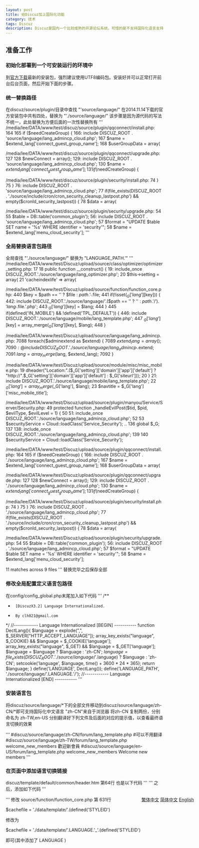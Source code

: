 ```yaml
---
layout: post
title: 给Discuz加上国际化功能
category: 技术
tags: Discuz
description: Discuz是国内一个比较成熟的开源论坛系统，可惜的是不支持国际化语言支持
---
```


## 准备工作

### 初始化部署到一个可安装运行的环境中

到[官方下载](http://download.comsenz.com/DiscuzX/3.2/Discuz_X3.2_SC_UTF8.zip)最新的安装包，强烈建议使用UTF8编码包。安装好并可以正常打开前台后台页面，然后开始下面的步骤。

### 统一替换路径

在discuz/source/plugin/目录中查找 "'source/language/"
在2014.11.14下载的官方安装包中共有四处，替换为 "'./source/language/"
该步骤是因为源代码的写法不统一，此处替换为方便后面的一次性替换所有
'''
  /media/lee/DATA/www/test/discuz/source/plugin/qqconnect/install.php:
    164
    165  if ($needCreateGroup) {
    166:  include DISCUZ_ROOT . 'source/language/lang_admincp_cloud.php';
    167   $name = $extend_lang['connect_guest_group_name'];
    168   $userGroupData = array(

  /media/lee/DATA/www/test/discuz/source/plugin/qqconnect/upgrade.php:
    127
    128  $newConnect = array();
    129: include DISCUZ_ROOT . 'source/language/lang_admincp_cloud.php';
    130  $name = $extend_lang['connect_guest_group_name'];
    131  if ($needCreateGroup) {

  /media/lee/DATA/www/test/discuz/source/plugin/security/install.php:
     74   }
     75  }
     76: include DISCUZ_ROOT . 'source/language/lang_admincp_cloud.php';
     77  if(file_exists(DISCUZ_ROOT . './source/include/cron/cron_security_cleanup_lastpost.php') && empty($cronId_security_lastpost)) {
     78   $data = array(

  /media/lee/DATA/www/test/discuz/source/plugin/security/upgrade.php:
     54
     55  $table = DB::table('common_plugin');
     56: include DISCUZ_ROOT . 'source/language/lang_admincp_cloud.php';
     57  $format = "UPDATE $table SET name = '%s' WHERE identifier = 'security'";
     58  $name = $extend_lang['menu_cloud_security'];
'''
### 全局替换语言包路径

全局查找 "'./source/language/" 替换为 "LANGUAGE_PATH.'"
'''
  /media/lee/DATA/www/test/Discuz/upload/source/class/optimizer/optimizer_setting.php:
     17
     18   public function __construct() {
     19:      include_once DISCUZ_ROOT.'./source/language/lang_optimizer.php';
     20       $this->setting = array(
     21           'cacheindexlife' => array(

  /media/lee/DATA/www/test/Discuz/upload/source/function/function_core.php:
    440       $key = $path == '' ? $file : $path.'_'.$file;
    441       if(!isset($_G['lang'][$key])) {
    442:          include DISCUZ_ROOT.'./source/language/'.($path == '' ? '' : $path.'/').'lang_'.$file.'.php';
    443           $_G['lang'][$key] = $lang;
    444       }
    445       if(defined('IN_MOBILE') && !defined('TPL_DEFAULT')) {
    446:          include DISCUZ_ROOT.'./source/language/mobile/lang_template.php';
    447           $_G['lang'][$key] = array_merge($_G['lang'][$key], $lang);
    448       }

  /media/lee/DATA/www/test/Discuz/upload/source/language/lang_admincp.php:
   7088   foreach($adminextend as $extend) {
   7089       $extend_lang = array();
   7090:      @include DISCUZ_ROOT.'./source/language/lang_admincp_'.$extend;
   7091       $lang = array_merge($lang, $extend_lang);
   7092   }

  /media/lee/DATA/www/test/Discuz/upload/source/module/misc/misc_mobile.php:
     19   dheader("Location:".($_G['setting']['domain']['app']['default'] ? "http://".$_G['setting']['domain']['app']['default'] : $_G['siteurl']));
     20  }
     21: include DISCUZ_ROOT.'./source/language/mobile/lang_template.php';
     22  $_G['lang'] = array_merge($_G['lang'], $lang);
     23  $navtitle = $_G['lang']['misc_mobile_title'];

  /media/lee/DATA/www/test/Discuz/upload/source/plugin/manyou/Service/Server/Security.php:
     49   protected function _handleEvilPost($tid, $pid, $evilType, $evilLevel = 1) {
     50
     51:      include_once DISCUZ_ROOT.'./source/language/lang_admincp_cloud.php';
     52
     53       $securityService = Cloud::loadClass('Service_Security');
     ..
    136       global $_G;
    137
    138:      include_once DISCUZ_ROOT.'./source/language/lang_admincp_cloud.php';
    139
    140       $securityService = Cloud::loadClass('Service_Security');

  /media/lee/DATA/www/test/Discuz/upload/source/plugin/qqconnect/install.php:
    164
    165  if ($needCreateGroup) {
    166:  include DISCUZ_ROOT . './source/language/lang_admincp_cloud.php';
    167   $name = $extend_lang['connect_guest_group_name'];
    168   $userGroupData = array(

  /media/lee/DATA/www/test/Discuz/upload/source/plugin/qqconnect/upgrade.php:
    127
    128  $newConnect = array();
    129: include DISCUZ_ROOT . './source/language/lang_admincp_cloud.php';
    130  $name = $extend_lang['connect_guest_group_name'];
    131  if ($needCreateGroup) {

  /media/lee/DATA/www/test/Discuz/upload/source/plugin/security/install.php:
     74   }
     75  }
     76: include DISCUZ_ROOT . './source/language/lang_admincp_cloud.php';
     77  if(file_exists(DISCUZ_ROOT . './source/include/cron/cron_security_cleanup_lastpost.php') && empty($cronId_security_lastpost)) {
     78   $data = array(

  /media/lee/DATA/www/test/Discuz/upload/source/plugin/security/upgrade.php:
     54
     55  $table = DB::table('common_plugin');
     56: include DISCUZ_ROOT . './source/language/lang_admincp_cloud.php';
     57  $format = "UPDATE $table SET name = '%s' WHERE identifier = 'security'";
     58  $name = $extend_lang['menu_cloud_security'];

  11 matches across 9 files
'''
替换完毕之后保存全部

### 修改全局配置定义语言包路径

在config/config_global.php末尾加入如下代码
'''
  /**
   *      [DiscuzX3.2] Language Internationalized.
   *      By clh021@gmail.com
   */
  //------------  Language Internationalized  [BEGIN] -----------
  function DectLang(){
      $language = explode(",", $_SERVER["HTTP_ACCEPT_LANGUAGE"]);
      array_key_exists("language", $_COOKIE) && $language = $_COOKIE['language'];
      array_key_exists("language", $_GET) && $language = $_GET['language'];
      $language = $language ? $language : 'zh-CN';
      $language = file_exists(DISCUZ_ROOT.'./source/language/'.$language) ? $language : 'zh-CN';
      setcookie('language', $language, time() + 3600 * 24 * 365);
      return $language;
  }
  define('LANGUAGE', DectLang());
  define('LANGUAGE_PATH', './source/language/'.LANGUAGE.'/');
  //------------  Language Internationalized  [END] -----------
'''

### 安装语言包

将discuz/source/language/*下的全部文件移动到discuz/source/language/zh-CN/*即可支持国际化中文语言
"zh-CN"来自于浏览器
将zh-CN 复制两份，分别命名为 zh-TW,en-US
分别翻译好下列文件及后面的对应的提示值，以查看最终语言切换的效果

'''
  #discuz/source/language/zh-CN/forum/lang_template.php
  #可以不用翻译
  #discuz/source/language/zh-TW/forum/lang_template.php
  welcome_new_members 歡迎新會員
  #discuz/source/language/en-US/forum/lang_template.php
  welcome_new_members Welcome new members
'''

### 在页面中添加语言切换链接

discuz/template/default/common/header.htm 第64行  也是以下代码
'''
          <!--{/loop}-->
          <!--{hook/global_cpnav_extra1}-->
'''
之后，添加如下代码
'''
  <div style="float: right;position: absolute;right: 130px;">
  <a href="forum.php?language=zh-TW">繁体中文</a>
  <a href="forum.php?language=zh-CN">简体中文</a>
  <a href="forum.php?language=en-US">English</a>
  </div>
'''
修改 source/function/function_core.php 第 631行

  $cachefile = './data/template/'.(defined('STYLEID')

修改为

  $cachefile = './data/template/'.LANGUAGE.'_'.(defined('STYLEID')

即可(其中添加了 LANGUAGE )
